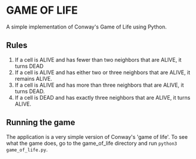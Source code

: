 # GAME OF LIFE

A simple implementation of Conway's Game of Life using Python.

## Rules

1) If a cell is ALIVE and has fewer than two neighbors that are ALIVE, it turns DEAD
2) If a cell is ALIVE and has either two or three neighbors that are ALIVE, it remains ALIVE.
3) If a cell is ALIVE and has more than three neighbors that are ALIVE, it turns DEAD.
4) If a cell is DEAD and has exactly three neighbors that are ALIVE, it turns ALIVE.

## Running the game

The application is a very simple version of Conway's 'game of life'. To see what the game does, go to the game_of_life directory and run ```python3 game_of_life.py```.
